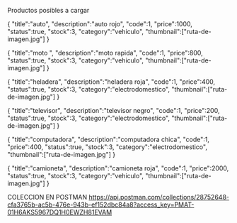 Productos posibles a cargar 

{
"title":"auto",
"description":"auto rojo",
"code":1,
"price":1000,
"status":true,
"stock":3,
"category":"vehiculo",
"thumbnail":["ruta-de-imagen.jpg"]
}

{
"title":"moto ",
"description":"moto rapida",
"code":1,
"price":800,
"status":true,
"stock":3,
"category":"vehiculo",
"thumbnail":["ruta-de-imagen.jpg"]
}

{
"title":"heladera",
"description":"heladera roja",
"code":1,
"price":400,
"status":true,
"stock":3,
"category":"electrodomestico",
"thumbnail":["ruta-de-imagen.jpg"]
}

{
"title":"televisor",
"description":"televisor negro",
"code":1,
"price":200,
"status":true,
"stock":3,
"category":"electrodomestico",
"thumbnail":["ruta-de-imagen.jpg"]
}

{
"title":"computadora",
"description":"computadora chica",
"code":1,
"price":400,
"status":true,
"stock":3,
"category":"electrodomestico",
"thumbnail":["ruta-de-imagen.jpg"]
}

{
"title":"camioneta",
"description":"camioneta roja",
"code":1,
"price":2000,
"status":true,
"stock":3,
"category":"vehiculo",
"thumbnail":["ruta-de-imagen.jpg"]
}

COLECCION EN POSTMAN 
https://api.postman.com/collections/28752648-cfa3765b-ac5b-476e-943b-ef152dbc84a8?access_key=PMAT-01H6AKS5967DQ1H0EWZH81EVAM
